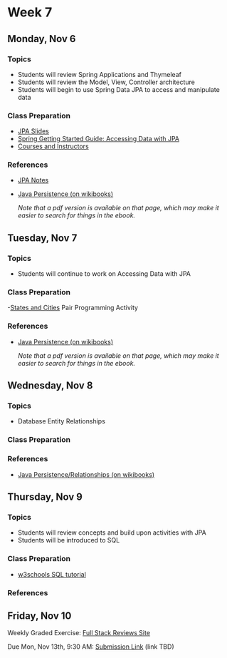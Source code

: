 # Week 7

## Monday, Nov 6

### Topics

- Students will review Spring Applications and Thymeleaf
- Students will review the Model, View, Controller architecture
- Students will begin to use Spring Data JPA to access and manipulate data 

### Class Preparation

- [JPA Slides](https://wecancodeit.github.io/java-slides/data/jpa/)
- [Spring Getting Started Guide: Accessing Data with JPA](https://spring.io/guides/gs/accessing-data-jpa/)
- [Courses and Instructors](../exercises/courses-with-instructors.md)

### References

- [JPA Notes](./JPA-notes.md)
- [Java Persistence (on wikibooks)](https://en.wikibooks.org/wiki/Java_Persistence)

	*Note that a pdf version is available on that page, which may make it easier to search for things in the ebook.*



## Tuesday, Nov 7

### Topics 

- Students will continue to work on Accessing Data with JPA

### Class Preparation

-[States and Cities](../exercises/cities-and-states.md) Pair Programming Activity


### References

- [Java Persistence (on wikibooks)](https://en.wikibooks.org/wiki/Java_Persistence)

	*Note that a pdf version is available on that page, which may make it easier to search for things in the ebook.*

## Wednesday, Nov 8

### Topics 

- Database Entity Relationships
 

### Class Preparation



### References

- [Java Persistence/Relationships (on wikibooks)](https://en.wikibooks.org/wiki/Java_Persistence/Relationships)

## Thursday, Nov 9

### Topics 

- Students will review concepts and build upon activities with JPA
- Students will be introduced to SQL

### Class Preparation

- [w3schools SQL tutorial](https://www.w3schools.com/sql/default.asp)

### References 


## Friday, Nov 10

Weekly Graded Exercise: [Full Stack Reviews Site](../exercises/reviews-site-full-stack/)

Due Mon, Nov 13th, 9:30 AM: [Submission Link](#) (link TBD)

